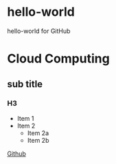 # hello-world
hello-world for GitHub

# Cloud Computing
## sub title
### H3

* Item 1
* Item 2
  * Item 2a
  * Item 2b
 
 [Github](https://github.com/)
